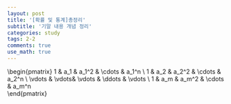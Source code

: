 ```yaml
---
layout: post
title: '[확률 및 통계]총정리'
subtitle: '기말 내용 개념 정리'
categories: study
tags: 2-2
comments: true
use_math: true
---
```


\begin{pmatrix}
 1 & a_1 & a_1^2 & \cdots & a_1^n \\
 1 & a_2 & a_2^2 & \cdots & a_2^n \\
 \vdots  & \vdots& \vdots & \ddots & \vdots \\
 1 & a_m & a_m^2 & \cdots & a_m^n    
 \end{pmatrix}